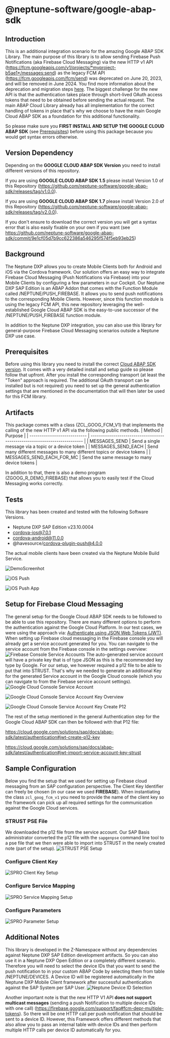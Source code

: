 # @neptune-software/google-abap-sdk

## Introduction
This is an additional integration scenario for the amazing Google ABAP SDK Library.
The main purpose of this library is to allow sending Firebase Push Notifications (aka Firebase Cloud Messaging) via the new HTTP v1 API (https://fcm.googleapis.com/v1/projects/*myproject-b5ae1*/messages:send) as the legacy FCM API (https://fcm.googleapis.com/fcm/send) was deprecated on June 20, 2023, and will be removed in June 2024. You find more information about the deprecation and migration steps [here](https://firebase.google.com/docs/cloud-messaging/migrate-v1).
The biggest challenge for the new API is that the authentication takes place through short-lived OAuth access tokens that need to be obtained before sending the actual request. The main ABAP Cloud Library already has all implementation for the correct handling of tokens in place that's why we choose to have the main Google Cloud ABAP SDK as a foundation for this additional functionality.

So please make sure you **FIRST INSTALL AND SETUP THE GOOGLE CLOUD ABAP SDK** (see [Prerequisites](#Prerequisites)) before using this package because you would get syntax errors otherwise. 

## Version Dependency
Depending on the **GOOGLE CLOUD ABAP SDK Version** you need to install different versions of this repository.

If you are using **GOOGLE CLOUD ABAP SDK 1.5** please install Version 1.0 of this Repository (https://github.com/neptune-software/google-abap-sdk/releases/tag/v1.0.0).

If you are using **GOOGLE CLOUD ABAP SDK 1.7** please install Version 2.0 of this Repository (https://github.com/neptune-software/google-abap-sdk/releases/tag/v2.0.0).

If you don't ensure to download the correct version you will get a syntax error that is also easily fixable on your own if you want (see https://github.com/neptune-software/google-abap-sdk/commit/9e1cf05d7b9cc622386a546295f574f5eb93eb25)

## Background
The Neptune DXP allows you to create Mobile Clients both for Android and iOS via the Cordova framework. Our solution offers an easy way to integrate Firebase Cloud Messaging (Push Notifications via Firebase) into your Mobile Clients by configuring a few parameters in our Cockpit. Our Neptune DXP SAP Edition is an ABAP Addon that comes with the Function Module called /NEPTUNE/PUSH_FIREBASE. It allows you to send push notifications to the corresponding Mobile Clients. However, since this function module is using the legacy FCM API, this new repository leveraging the well-established Google Cloud ABAP SDK is the easy-to-use successor of the /NEPTUNE/PUSH_FIREBASE function module.

In addition to the Neptune DXP integration, you can also use this library for general-purpose Firebase Cloud Messaging scenarios outside a Neptune DXP use case.

## Prerequisites
Before using this library you need to install the correct [Cloud ABAP SDK version](https://cloud.google.com/solutions/sap/docs/abap-sdk/latest/all-guides). It comes with a very detailed install and setup guide so please follow that upfront. After you install the corresponding transport (at least the "Token" approach is required. The additional OAuth transport can be installed but is not required) you need to set up the general authentication settings that are mentioned in the documentation that will then later be used for this FCM library.

## Artifacts
This package comes with a class (ZCL_GOOG_FCM_V1) that implements the calling of the new HTTP v1 API via the following public methods.
| Method                       | Purpose                                                                    |
| ---------------------------- | -------------------------------------------------------------------------- |
| MESSAGES_SEND                | Send a single message via a topic or a device token                        |
| MESSAGES_SEND_EACH           | Send many different messages to many different topics or device tokens     |
| MESSAGES_SEND_EACH_FOR_MC    | Send the same message to many device tokens                                |

In addition to that, there is also a demo program (ZGOOG_R_DEMO_FIREBASE) that allows you to easily test if the Cloud Messaging works correctly.

## Tests
This library has been created and tested with the following Software Versions.
* Neptune DXP SAP Edition v23.10.0004
* cordova-ios@7.0.1
* cordova-android@11.0.0
* @havesource/cordova-plugin-push@4.0.0

The actual mobile clients have been created via the Neptune Mobile Build Service.

![DemoScreenhot](./assets/doc_images/demo_program.png)

![iOS Push](./assets/doc_images/ios_push.png)

![iOS Push App](./assets/doc_images/ios_push_app.png)

## Setup for Firebase Cloud Messaging
The general setup for the Google Cloud ABAP SDK needs to be followed to be able to use this repository.
There are many different options to perform the authentication against the Google Cloud Platform. In our test cases, we were using the approach via:
[Authenticate using JSON Web Tokens (JWT)](https://cloud.google.com/solutions/sap/docs/abap-sdk/latest/authentication#externally_hosted_use_token).
When setting up Firebase cloud messaging in the Firebase console you will already get a service account generated for you. You can navigate to the service account from the Firebase console in the settings overview:
![Firebase Console Service Accounts](./assets/doc_images/firebase-console-service-accounts.png)
The auto-generated service account will have a private key that is of type JSON as this is the recommended key type by Google. For our setup, we however required a p12 file to be able to put that into STRUST. That's why we needed to generate an additional Key for the generated Service account in the Google Cloud console (which you can navigate to from the Firebase service account settings).
![Google Cloud Console Service Account](./assets/doc_images/google-cloud-console-service-account.png)

![Google Cloud Console Service Account Key Overview](./assets/doc_images/google-cloud-console-service-account-key-overview.png)

![Google Cloud Console Service Account Key Create P12](./assets/doc_images//google-cloud-console-service-account-key-create-p12.png)

The rest of the setup mentioned in the general Authentication step for the Google Cloud ABAP SDK can then be followed with that P12 file:

https://cloud.google.com/solutions/sap/docs/abap-sdk/latest/authentication#jwt-create-p12-key

https://cloud.google.com/solutions/sap/docs/abap-sdk/latest/authentication#jwt-import-service-account-key-strust


## Sample Configuration 
Below you find the setup that we used for setting up Firebase cloud messaging from an SAP configuration perspective. The Client Key Identifier can freely be chosen (in our case we used **FIREBASE**). When instantiating the class `zcl_goog_fcm_v1` you need to provide the name of the client key so the framework can pick up all required settings for the communication against the Google Cloud services.

### STRUST PSE File
We downloaded the p12 file from the service account. Our SAP Basis administrator converted the p12 file with the `sapgenpse` command line tool to a pse file that we then were able to import into STRUST in the newly created note (part of the setup).
![STRUST PSE Setup](./assets/doc_images/strust-pse-setup.png)

### Configure Client Key
![SPRO Client Key Setup](./assets/doc_images/spro-google-client-key-setup.png)

### Configure Service Mapping
![SPRO Service Mapping Setup](./assets/doc_images/spro-google-service-mapping.png)

### Configure Parameters
![SPRO Parameter Setup](./assets/doc_images/spro-google-parameters.png)


## Additional Notes
This library is developed in the Z-Namespace without any dependencies against Neptune DXP SAP Edition development artifacts.
So you can also use it in a Neptune DXP Open Edition or a completely different scenario. Therefore you will need to select the device IDs that you want to send the push notification to in your custom ABAP Code by selecting them from table /NEPTUNE/DEVICES. A Device ID will be registered automatically in the Neptune DXP Mobile Client framework after successful authentication against the SAP System per SAP User.
![Neptune Device ID Selection](./assets/doc_images/device-id-selection.png)

Another important note is that the new HTTP V1 API **does not support multicast messages** (sending a push Notification to multiple device IDs with one call) (https://firebase.google.com/support/faq#fcm-depr-multiple-tokens). So there will be one HTTP call per push notification that should be sent to a device ID. However, this Framework offers different methods that also allow you to pass an internal table with device IDs and then perform multiple HTTP calls per device ID automatically for you.